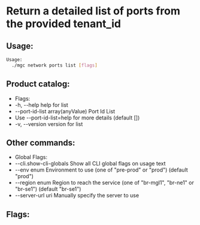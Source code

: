 # Return a detailed list of ports from the provided tenant_id

## Usage:
```bash
Usage:
  ./mgc network ports list [flags]
```

## Product catalog:
- Flags:
- -h, --help                           help for list
- --port-id-list array(anyValue)   Port Id List
- Use --port-id-list=help for more details (default [])
- -v, --version                        version for list

## Other commands:
- Global Flags:
- --cli.show-cli-globals   Show all CLI global flags on usage text
- --env enum               Environment to use (one of "pre-prod" or "prod") (default "prod")
- --region enum            Region to reach the service (one of "br-mgl1", "br-ne1" or "br-se1") (default "br-se1")
- --server-url uri         Manually specify the server to use

## Flags:
```bash

```


